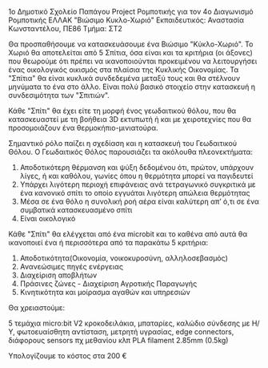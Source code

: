 1ο Δημοτικό Σχολείο Παπάγου
Project Ρομποτικής για τον 4ο Διαγωνισμό Ρομποτικής ΕΛΛΑΚ
"Βιώσιμο Κυκλο-Χωριό"
Εκπαιδευτικός: Αναστασία Κωνσταντέλου, ΠΕ86
Τμήμα: ΣΤ2

Θα προσπαθήσουμε να κατασκευάσουμε ένα Βιώσιμο "Κύκλο-Χωριό".
Το Χωριό θα αποτελείται από 5 Σπίτια, όσα είναι και τα κριτήρια (οι άξονες) που θεωρούμε ότι πρέπει να ικανοποιούνται προκειμένου να λειτουργήσει ένας οικολογικός οικισμός στα πλαίσια της Κυκλικής Οικονομίας. Τα "Σπίτια" θα είναι κυκλικά συνδεδεμένα μεταξύ τους και θα στέλνουν μηνύματα το ένα στο άλλο. Είναι πολύ βασικό στοιχείο στην κατασκευή η συνδεσιμότητα των "Σπιτιών".

Κάθε "Σπίτι" θα έχει είτε τη μορφή ένος γεωδαιτικού θόλου, που θα κατασκευαστεί με τη βοήθεια 3D εκτυπωτή ή και με χειροτεχνίες που θα προσομοιάζουν ένα θερμοκήπιο-μινιατούρα.

Σημαντικό ρόλο παίζει η σχεδίαση και η κατασκευή του Γεωδαιτικού Θόλου.
Ο Γεωδαιτικός Θόλος παρουσιάζει τα ακόλουθα πλεονεκτήματα:
1) Αποδοτικότερη θέρμανση και ψύξη δεδομένου ότι, πρώτον, υπάρχουν λίγες, ή και καθόλου, γωνίες όπου η θερμότητα μπορεί να παγιδευτεί
2) Υπάρχει λιγότερη περιοχή επιφάνειας ανά τετραγωνικό συγκριτικά με ένα κανονικό σπίτι το οποίο εγγυάται λιγότερη απώλεια θερμότητας 
3) Μέσα σε ένα θόλο η συνολική ροή αέρα είναι καλύτερη απ’ ό,τι σε ένα συμβατικά κατασκευασμένο σπίτι
4) Είναι οικολογικό

Κάθε "Σπίτι" θα ελέγχεται από ένα microbit και το καθένα από αυτά θα ικανοποιεί ένα ή περισσότερα από τα παρακάτω 5 κριτήρια:

1) Αποδοτικότητα(Οικονομία, νοικοκυροσύνη, αλληλοσεβασμός)
2) Ανανεώσιμες πηγές ενέργειας
3) Διαχείριση αποβλήτων
4) Πράσινες ζώνες - Διαχείριση Αγροτικής Παραγωγής
5) Κινητικότητα και μοίρασμα αγαθών και υπηρεσιών

Θα χρειαστούμε:

5 τεμάχια micro:bit V2
κροκοδειλάκια, μπαταρίες, καλώδιο σύνδεσης με Η/Υ, φωτοευαίσθητη αντίσταση, μετρητή υγρασίας, edge connectors, διάφορους sensors πχ μεθανίου κλπ
PLA filament 2.85mm (0.5kg)

Υπολογίζουμε το κόστος στα 200 €
